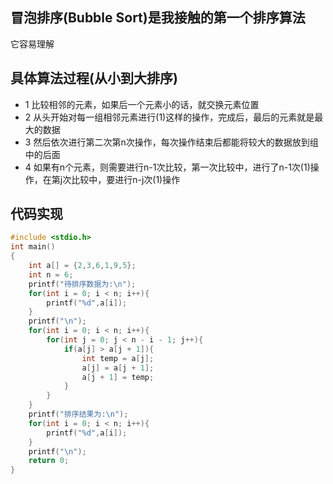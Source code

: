 ## 冒泡排序(Bubble Sort)是我接触的第一个排序算法    
它容易理解   
## 具体算法过程(从小到大排序)        
* 1 比较相邻的元素，如果后一个元素小的话，就交换元素位置   
* 2 从头开始对每一组相邻元素进行(1)这样的操作，完成后，最后的元素就是最大的数据   
* 3 然后依次进行第二次第n次操作，每次操作结束后都能将较大的数据放到组中的后面    
* 4 如果有n个元素，则需要进行n-1次比较，第一次比较中，进行了n-1次(1)操作，在第j次比较中，要进行n-j次(1)操作     

## 代码实现    
```C
#include <stdio.h>
int main()
{
	int a[] = {2,3,6,1,9,5};
	int n = 6;
	printf("待排序数据为:\n");
	for(int i = 0; i < n; i++){
		printf("%d",a[i]);
	}
	printf("\n");
	for(int i = 0; i < n; i++){
		for(int j = 0; j < n - i - 1; j++){
			if(a[j] > a[j + 1]){
				int temp = a[j];
				a[j] = a[j + 1];
				a[j + 1] = temp;
			}
		}
	}
	printf("排序结果为:\n");
	for(int i = 0; i < n; i++){
		printf("%d",a[i]);
	}
	printf("\n");
	return 0;
}
```
